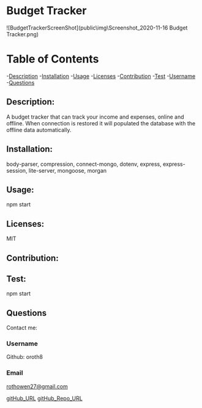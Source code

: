 
# Budget Tracker
![BudgetTrackerScreenShot](public\img\Screenshot_2020-11-16 Budget Tracker.png)

# Table of Contents
-[Description](#description)
-[Installation](#installation)
-[Usage](#usage)
-[Licenses](#licenses)
-[Contribution](#contribution)
-[Test](#test)
-[Username](#username)
-[Questions](#questions)


## Description:
 A budget tracker that can track your income and expenses, online and offline. When connection is restored it will populated the database with the offline data automatically.
    

## Installation: 
body-parser, compression, connect-mongo, dotenv, express, express-session, lite-server, mongoose, morgan


## Usage: 
npm start

   
## Licenses: 
MIT


## Contribution: 


    
## Test:
npm start


## Questions



Contact me:
### Username 
Github: oroth8

### Email 
rothowen27@gmail.com

[gitHub_URL](undefined)
[gitHub_Repo_URL](undefined)

